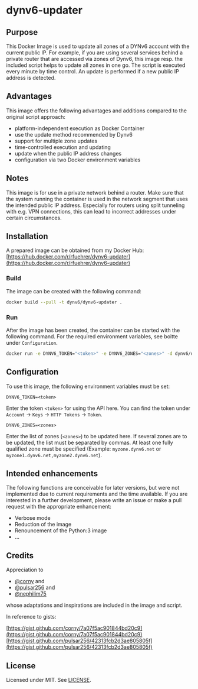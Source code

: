 # dynv6-updater

## Purpose

This Docker Image is used to update all zones of a DYNv6 account with the current public IP. For example, if you are using several services behind a private router that are accessed via zones of Dynv6, this image resp. the included script helps to update all zones in one go. The script is executed every minute by time control. An update is performed if a new public IP address is detected.

## Advantages

This image offers the following advantages and additions compared to the original script approach:

- platform-independent execution as Docker Container
- use the update method recommended by Dynv6
- support for multiple zone updates
- time-controlled execution and updating
- update when the public IP address changes
- configuration via two Docker environment variables

## Notes

This image is for use in a private network behind a router. Make sure that the system running the container is used in the network segment that uses the intended public IP address. Especially for routers using split tunneling with e.g. VPN connections, this can lead to incorrect addresses under certain circumstances.

## Installation

A prepared image can be obtained from my Docker Hub: [https://hub.docker.com/r/rfuehrer/dynv6-updater](https://hub.docker.com/r/rfuehrer/dynv6-updater)

### Build

The image can be created with the following command:

```bash
docker build --pull -t dynv6/dynv6-updater .
```

### Run

After the image has been created, the container can be started with the following command. For the required environment variables, see boitte under `Configuration`.

```bash
docker run -e DYNV6_TOKEN="<token>" -e DYNV6_ZONES="<zones>" -d dynv6/dyn6-updater
```

## Configuration

To use this image, the following environment variables must be set:

```DYNV6_TOKEN=<token>```

Enter the token `<token>` for using the API here. You can find the token under `Account` -> `Keys` -> `HTTP Tokens` -> `Token`.

```DYNV6_ZONES=<zones>```

Enter the list of zones (`<zones>`) to be updated here. If several zones are to be updated, the list must be separated by commas. At least one fully qualified zone must be specified (Example: `myzone.dynv6.net` or `myzone1.dynv6.net,myzone2.dynv6.net`).

## Intended enhancements

The following functions are conceivable for later versions, but were not implemented due to current requirements and the time available. If you are interested in a further development, please write an issue or make a pull request with the appropriate enhancement:

- Verbose mode
- Reduction of the image
- Renouncement of the Python:3 image
- ...

## Credits

Appreciation to  

- [@corny](https://gist.github.com/corny)   and  
- [@pulsar256](https://gist.github.com/pulsar256)   and  
- [@nephilim75](https://gist.github.com/nephilim75)  

whose adaptations and inspirations are included in the image and script. 

In reference to gists:

[https://gist.github.com/corny/7a07f5ac901844bd20c9](https://gist.github.com/corny/7a07f5ac901844bd20c9)
[https://gist.github.com/pulsar256/42313fcb2d3ae805805f](https://gist.github.com/pulsar256/42313fcb2d3ae805805f)

## License

Licensed under MIT. See [LICENSE](LICENSE).